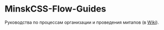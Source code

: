 # MinskCSS-Flow-Guides

Руководства по процессам организации и проведения митапов (в [Wiki](https://github.com/MinskCSS/MinskCSS-Flow-Guides/wiki)).
